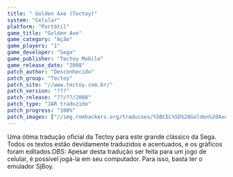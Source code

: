 ```yaml
---
title: " Golden Axe (Tectoy)"
system: "Celular"
platform: "Portátil"
game_title: "Golden Axe"
game_category: "Ação"
game_players: "1"
game_developer: "Sega"
game_publisher: "Tectoy Mobile"
game_release_date: "2008"
patch_author: "Desconhecido"
patch_group: "Tectoy"
patch_site: "//www.tectoy.com.br/"
patch_version: "???"
patch_release: "??/??/2008"
patch_type: "JAR traduzido"
patch_progress: "100%"
patch_images: ["//img.romhackers.org/traducoes/%5BCEL%5D%20Golden%20Axe%20-%20Tectoy%20-%201.png","//img.romhackers.org/traducoes/%5BCEL%5D%20Golden%20Axe%20-%20Tectoy%20-%202.png","//img.romhackers.org/traducoes/%5BCEL%5D%20Golden%20Axe%20-%20Tectoy%20-%203.png"]
---
```

Uma ótima tradução oficial da Tectoy para este grande clássico da Sega. Todos os textos estão devidamente traduzidos e acentuados, e os gráficos foram editados.OBS: Apesar desta tradução ser feita para um jogo de celular, é possível jogá-la em seu computador. Para isso, basta ter o emulador SjBoy.